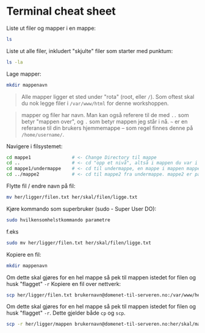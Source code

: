 # Terminal cheat sheet

Liste ut filer og mapper i en mappe: 
```sh
ls
```

Liste ut alle filer, inkludert "skjulte" filer som starter med punktum: 

```sh
ls -la
```

Lage mapper: 

```sh
mkdir mappenavn
```

> Alle mapper ligger et sted under "rota" (root, eller `/`). Som oftest skal du nok legge filer i `/var/www/html` for denne workshoppen. 

> mapper og filer har navn. Man kan også referere til de med `..` som betyr "mappen over", og `.` som betyr mappen jeg står i nå. `~` er en referanse til din brukers hjemmemappe – som regel finnes denne på `/home/username/`.

Navigere i filsystemet: 

```sh
cd mappe1 				# <- Change Directory til mappe
cd ..					# <- cd "opp et nivå", altså i mappen du var i
cd mappe1/undermappe 	# <- cd til undermappe, en mappe i mappen mappe1
cd ../mappe2			# <- cd til mappe2 fra undermappe. mappe2 er på samme nivå som mappe1
```

Flytte fil / endre navn på fil: 

```sh
mv her/ligger/filen.txt her/skal/filen/ligge.txt
```

Kjøre kommando som superbruker (sudo - Super User DO): 

```sh
sudo hvilkensomhelstkommando parametre
```

f.eks 
```sh
sudo mv her/ligger/filen.txt her/skal/filen/ligge.txt
```

Kopiere en fil: 

```sh
mkdir mappenavn
```
Om dette skal gjøres for en hel mappe så pek til mappen istedet for filen og husk "flagget" `-r`
Kopiere en fil over nettverk: 
```sh
scp her/ligger/filen.txt brukernavn@domenet-til-serveren.no:/var/www/her/skal/filen/ligge.txt
```

Om dette skal gjøres for en hel mappe så pek til mappen istedet for filen og husk "flagget" `-r`. Dette gjelder både `cp` og `scp`.

```sh
scp -r her/ligger/mappen brukernavn@domenet-til-serveren.no:her/skal/mappen/ligge
```

